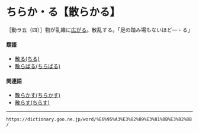 # ちらか・る【散らかる】

［動ラ五（四）］物が乱雑に[広がる](%E3%81%B2%E3%82%8D%E3%81%8C%E3%82%8B%EF%BC%88%E5%BA%83%E3%81%8C%E3%82%8B%EF%BC%8F%E6%8B%A1%E3%81%8C%E3%82%8B%EF%BC%89.md)。散乱する。「足の踏み場もないほど―・る」

#### 類語

-   [散る(ちる)](https://dictionary.goo.ne.jp/word/%E6%95%A3%E3%82%8B_%28%E3%81%A1%E3%82%8B%29/#jn-145556)
-   [散らばる(ちらばる)](https://dictionary.goo.ne.jp/word/%E6%95%A3%E3%82%89%E3%81%B0%E3%82%8B/#jn-145442)

#### 関連語

-   [散らかす(ちらかす)](https://dictionary.goo.ne.jp/word/%E6%95%A3%E3%82%89%E3%81%8B%E3%81%99/#jn-145418)
-   [散らす(ちらす)](https://dictionary.goo.ne.jp/word/%E6%95%A3%E3%82%89%E3%81%99/#jn-145432)

---
`https://dictionary.goo.ne.jp/word/%E6%95%A3%E3%82%89%E3%81%8B%E3%82%8B/`